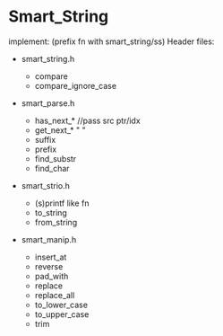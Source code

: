 # Smart_String

implement: (prefix fn with smart_string/ss)
Header files:
+ smart_string.h
	- compare
	- compare_ignore_case

+ smart_parse.h
	- has_next_* //pass src ptr/idx
	- get_next_* "                "
	- suffix
	- prefix
	- find_substr
	- find_char

+ smart_strio.h
	- (s)printf like fn
	- to_string
	- from_string
	
+ smart_manip.h
	- insert_at
	- reverse
	- pad_with
	- replace
	- replace_all
	- to_lower_case
	- to_upper_case
	- trim





